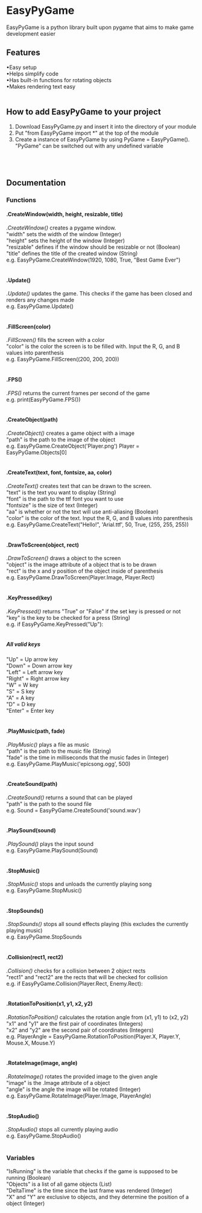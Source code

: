 # EasyPyGame
EasyPyGame is a python library built upon pygame that aims to make game development easier
<br/>
## Features
•Easy setup
<br/>
•Helps simplify code
<br/>
•Has built-in functions for rotating objects
<br/>
•Makes rendering text easy
<br/>
<br/>

## How to add EasyPyGame to your project
1. Download EasyPyGame.py and insert it into the directory of your module
2. Put "from EasyPyGame import *" at the top of the module
3. Create a instance of EasyPyGame by using PyGame = EasyPyGame(). "PyGame" can be switched out with any undefined variable
<br/>
<br/>

## Documentation
### Functions
#### .CreateWindow(width, height, resizable, title)
_.CreateWindow()_ creates a pygame window.
<br/>
"width" sets the width of the window (Integer)
<br/>
"height" sets the height of the window (Integer)
<br/>
"resizable" defines if the window should be resizable or not (Boolean)
<br/>
"title" defines the title of the created window (String)
<br/>
e.g. EasyPyGame.CreateWindow(1920, 1080, True, "Best Game Ever")
<br/>
<br/>

#### .Update()
_.Update()_ updates the game. This checks if the game has been closed and renders any changes made
<br/>
e.g. EasyPyGame.Update()
<br/>
<br/>

#### .FillScreen(color)
_.FillScreen()_ fills the screen with a color
<br/>
"color" is the color the screen is to be filled with. Input the R, G, and B values into parenthesis
<br/>
e.g. EasyPyGame.FillScreen((200, 200, 200))
<br/>
<br/>

#### .FPS()
_.FPS()_ returns the current frames per second of the game
<br/>
e.g. print(EasyPyGame.FPS())
<br/>
<br/>

#### .CreateObject(path)
_.CreateObject()_ creates a game object with a image
<br/>
"path" is the path to the image of the object
<br/>
e.g. EasyPyGame.CreateObject('Player.png')
Player = EasyPyGame.Objects[0]
<br/>
<br/>

#### .CreateText(text, font, fontsize, aa, color)
_.CreateText()_ creates text that can be drawn to the screen.
<br/>
"text" is the text you want to display (String)
<br/>
"font" is the path to the ttf font you want to use
<br/>
"fontsize" is the size of text (Integer)
<br/>
"aa" is whether or not the text will use anti-aliasing (Boolean)
<br/>
"color" is the color of the text. Input the R, G, and B values into parenthesis
<br/>
e.g. EasyPyGame.CreateText("Hello!", 'Arial.ttf', 50, True, (255, 255, 255))
<br/>
<br/>

#### .DrawToScreen(object, rect)
_.DrawToScreen()_ draws a object to the screen
<br/>
"object" is the image attribute of a object that is to be drawn
<br/>
"rect" is the x and y position of the object inside of parenthesis
<br/>
e.g. EasyPyGame.DrawToScreen(Player.Image, Player.Rect)
<br/>
<br/>

#### .KeyPressed(key)
_.KeyPressed()_ returns "True" or "False" if the set key is pressed or not
<br/>
"key" is the key to be checked for a press (String)
<br/>
e.g. if EasyPyGame.KeyPressed("Up"):
<br/>
<br/>

##### All valid keys
"Up" = Up arrow key
<br/>
"Down" = Down arrow key
<br/>
"Left" = Left arrow key
<br/>
"Right" = Right arrow key
<br/>
"W" = W key
<br/>
"S" = S key
<br/>
"A" = A key
<br/>
"D" = D key
<br/>
"Enter" = Enter key
<br/>
<br/>

#### .PlayMusic(path, fade)
_.PlayMusic()_ plays a file as music
<br/>
"path" is the path to the music file (String)
<br/>
"fade" is the time in milliseconds that the music fades in (Integer)
<br/>
e.g. EasyPyGame.PlayMusic('epicsong.ogg', 500)
<br/>
<br/>

#### .CreateSound(path)
_.CreateSound()_ returns a sound that can be played
<br/>
"path" is the path to the sound file
<br/>
e.g. Sound = EasyPyGame.CreateSound('sound.wav')
<br/>
<br/>

#### .PlaySound(sound)
_.PlaySound()_ plays the input sound
<br/>
e.g. EasyPyGame.PlaySound(Sound)
<br/>
<br/>

#### .StopMusic()
_.StopMusic()_ stops and unloads the currently playing song
<br/>
e.g. EasyPyGame.StopMusic()
<br/>
<br/>

#### .StopSounds()
_.StopSounds()_ stops all sound effects playing (this excludes the currently playing music)
<br/>
e.g. EasyPyGame.StopSounds
<br/>
<br/>

#### .Collision(rect1, rect2)
_.Collision()_ checks for a collision between 2 object rects
<br/>
"rect1" and "rect2" are the rects that will be checked for collision
<br/>
e.g. if EasyPyGame.Collision(Player.Rect, Enemy.Rect):
<br/>
<br/>

#### .RotationToPosition(x1, y1, x2, y2)
_.RotationToPosition()_ calculates the rotation angle from (x1, y1) to (x2, y2)
<br/>
"x1" and "y1" are the first pair of coordinates (Integers)
<br/>
"x2" and "y2" are the second pair of coordinates (Integers)
<br/>
e.g. PlayerAngle = EasyPyGame.RotationToPosition(Player.X, Player.Y, Mouse.X, Mouse.Y)
<br/>
<br/>

#### .RotateImage(image, angle)
_.RotateImage()_ rotates the provided image to the given angle
<br/>
"image" is the .Image attribute of a object
<br/>
"angle" is the angle the image will be rotated (Integer)
<br/>
e.g. EasyPyGame.RotateImage(Player.Image, PlayerAngle)
<br/>
<br/>

#### .StopAudio()
_.StopAudio()_ stops all currently playing audio
<br/>
e.g. EasyPyGame.StopAudio()
<br/>
<br/>

### Variables
"IsRunning" is the variable that checks if the game is supposed to be running (Boolean)
<br/>
"Objects" is a list of all game objects (List)
<br/>
"DeltaTime" is the time since the last frame was rendered (Integer)
<br/>
"X" and "Y" are exclusive to objects, and they determine the position of a object (Integer)
